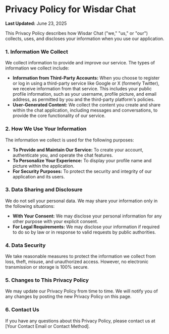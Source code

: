 # Privacy Policy for Wisdar Chat

**Last Updated:** June 23, 2025

This Privacy Policy describes how Wisdar Chat ("we," "us," or "our") collects, uses, and discloses your information when you use our application.

### 1. Information We Collect

We collect information to provide and improve our service. The types of information we collect include:

* **Information from Third-Party Accounts:** When you choose to register or log in using a third-party service like Google or X (formerly Twitter), we receive information from that service. This includes your public profile information, such as your username, profile picture, and email address, as permitted by you and the third-party platform's policies.
* **User-Generated Content:** We collect the content you create and share within the chat application, including messages and conversations, to provide the core functionality of our service.

### 2. How We Use Your Information

The information we collect is used for the following purposes:

* **To Provide and Maintain Our Service:** To create your account, authenticate you, and operate the chat features.
* **To Personalize Your Experience:** To display your profile name and picture within the application.
* **For Security Purposes:** To protect the security and integrity of our application and its users.

### 3. Data Sharing and Disclosure

We do not sell your personal data. We may share your information only in the following situations:

* **With Your Consent:** We may disclose your personal information for any other purpose with your explicit consent.
* **For Legal Requirements:** We may disclose your information if required to do so by law or in response to valid requests by public authorities.

### 4. Data Security

We take reasonable measures to protect the information we collect from loss, theft, misuse, and unauthorized access. However, no electronic transmission or storage is 100% secure.

### 5. Changes to This Privacy Policy

We may update our Privacy Policy from time to time. We will notify you of any changes by posting the new Privacy Policy on this page.

### 6. Contact Us

If you have any questions about this Privacy Policy, please contact us at [Your Contact Email or Contact Method].
